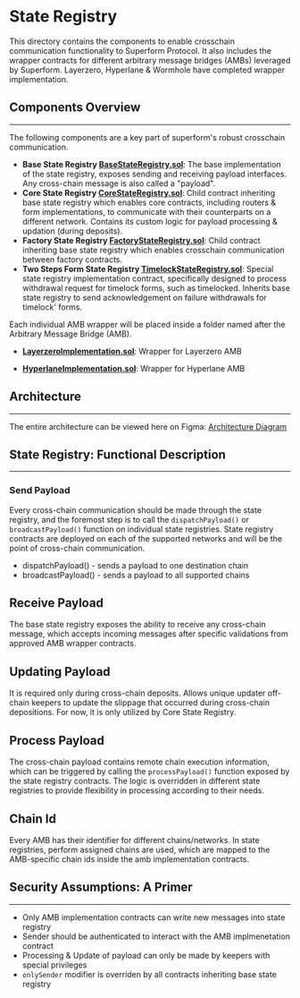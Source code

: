 # State Registry

This directory contains the components to enable crosschain communication functionality to Superform Protocol. It also includes the wrapper contracts for different arbitrary message bridges (AMBs) leveraged by Superform. Layerzero, Hyperlane & Wormhole have completed wrapper implementation.

## Components Overview

---

The following components are a key part of superform's robust crosschain communication.

- **Base State Registry [BaseStateRegistry.sol](./BaseStateRegistry.sol)**: The base implementation of the state registry, exposes sending and receiving payload interfaces. Any cross-chain message is also called a "payload".
- **Core State Registry [CoreStateRegistry.sol](./extensions/CoreStateRegistry.sol)**: Child contract inheriting base state registry which enables core contracts, including routers & form implementations, to communicate with their counterparts on a different network. Contains its custom logic for payload processing & updation (during deposits).
- **Factory State Registry [FactoryStateRegistry.sol](./extensions/FactoryStateRegistry.sol)**: Child contract inheriting base state registry which enables crosschain communication between factory contracts.
- **Two Steps Form State Registry [TimelockStateRegistry.sol](./extensions/TimelockStateRegistry.sol)**: Special state registry implementation contract, specifically designed to process withdrawal request for timelock forms, such as timelocked. Inherits base state registry to send acknowledgement on failure withdrawals for timelock' forms.

Each individual AMB wrapper will be placed inside a folder named after the Arbitrary Message Bridge (AMB).

- **[LayerzeroImplementation.sol](./adapters/layerzero/Implementation.sol)**: Wrapper for Layerzero AMB

- **[HyperlaneImplementation.sol](./adapters/hyperlane/Implementation.sol)**: Wrapper for Hyperlane AMB

## Architecture

---

The entire architecture can be viewed here on Figma: [Architecture Diagram](https://www.figma.com/file/pVU5nivxGIixdagMpaaKjJ/State-Registry?type=whiteboard&node-id=0-1&t=Tv3mz31gmvlJtw5t-0)

## State Registry: Functional Description

---

### Send Payload

Every cross-chain communication should be made through the state registry, and the foremost step is to call the `dispatchPayload()` or `broadcastPayload()` function on individual state registries. State registry contracts are deployed on each of the supported networks and will be the point of cross-chain communication.

- dispatchPayload() - sends a payload to one destination chain
- broadcastPayload() - sends a payload to all supported chains

## Receive Payload

The base state registry exposes the ability to receive any cross-chain message, which accepts incoming messages after specific validations from approved AMB wrapper contracts.

## Updating Payload

It is required only during cross-chain deposits. Allows unique updater off-chain keepers to update the slippage that occurred during cross-chain depositions. For now, it is only utilized by Core State Registry.

## Process Payload

The cross-chain payload contains remote chain execution information, which can be triggered by calling the `processPayload()` function exposed by the state registry contracts. The logic is overridden in different state registries to provide flexibility in processing according to their needs.

## Chain Id

Every AMB has their identifier for different chains/networks. In state registries, perform assigned chains are used, which are mapped to the AMB-specific chain ids inside the amb implementation contracts.

## Security Assumptions: A Primer

---

- Only AMB implementation contracts can write new messages into state registry
- Sender should be authenticated to interact with the AMB implmenetation contract
- Processing & Update of payload can only be made by keepers with special privileges
- `onlySender` modifier is overriden by all contracts inheriting base state registry
